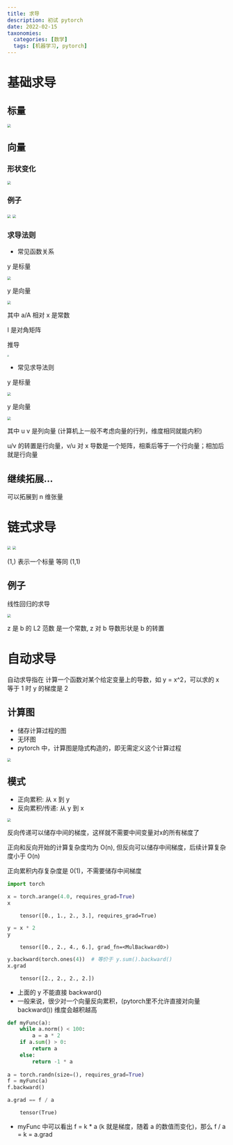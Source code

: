 ```yaml
---
title: 求导
description: 初试 pytorch
date: 2022-02-15
taxonomies:
  categories: [数学]
  tags: [机器学习, pytorch]
---
```


# 基础求导

## 标量

<img src="https://img1.baidu.com/it/u=2270089293,3764480777&fm=253&fmt=auto&app=138&f=JPEG?w=667&h=500" style="zoom:50%;" />

## 向量

### 形状变化

<img src="https://image-1259160349.cos.ap-chengdu.myqcloud.com/img/截屏2022-02-14%20下午8.33.41.png" style="zoom:50%;"/>

### 例子

<img src="https://image-1259160349.cos.ap-chengdu.myqcloud.com/img/截屏2022-02-14 下午8.50.33.png" style="zoom:50%;"/>

<img src="https://image-1259160349.cos.ap-chengdu.myqcloud.com/img/截屏2022-02-14 下午8.54.50.png" style="zoom:50%;"/>

### 求导法则


+ 常见函数关系

y 是标量

<img src="https://image-1259160349.cos.ap-chengdu.myqcloud.com/img/截屏2022-02-14 下午8.39.18.png" style="zoom:50%;"/>

y 是向量

<img src="https://image-1259160349.cos.ap-chengdu.myqcloud.com/img/截屏2022-02-14 下午8.57.50.png" style="zoom:50%;"/>

其中 a/A 相对 x 是常数
 
I 是对角矩阵

推导

<img src="https://image-1259160349.cos.ap-chengdu.myqcloud.com/img/截屏2022-02-14 下午9.11.16.png" style="zoom:25%;" />

+ 常见求导法则

y 是标量

<img src="https://image-1259160349.cos.ap-chengdu.myqcloud.com/img/截屏2022-02-14 下午8.40.40.png" style="zoom:50%;"/>

y 是向量

<img src="https://image-1259160349.cos.ap-chengdu.myqcloud.com/img/截屏2022-02-14 下午8.58.57.png" style="zoom:50%;"/>

其中 u v 是列向量 (计算机上一般不考虑向量的行列，维度相同就能内积)

u/v 的转置是行向量，v/u 对 x 导数是一个矩阵，相乘后等于一个行向量；相加后就是行向量

## 继续拓展...

可以拓展到 n 维张量

# 链式求导

<img src="https://image-1259160349.cos.ap-chengdu.myqcloud.com/img/截屏2022-02-14 下午9.18.02.png" style="zoom:50%;"/>

<img src="https://image-1259160349.cos.ap-chengdu.myqcloud.com/img/截屏2022-02-14 下午9.18.55.png" style="zoom:50%;"/>

(1,) 表示一个标量 等同 (1,1)

## 例子

线性回归的求导

<img src="https://image-1259160349.cos.ap-chengdu.myqcloud.com/img/截屏2022-02-14 下午9.33.45.png" style="zoom:50%;"/>

z 是 b 的 L2 范数 是一个常数, z 对 b 导数形状是 b 的转置

# 自动求导

自动求导指在 计算一个函数对某个给定变量上的导数，如 y = x^2，可以求的 x 等于 1 时 y 的梯度是 2

## 计算图

+ 储存计算过程的图
+ 无环图
+ pytorch 中，计算图是隐式构造的，即无需定义这个计算过程

<img src="https://image-1259160349.cos.ap-chengdu.myqcloud.com/img/截屏2022-02-14 下午10.20.56.png" style="zoom:50%;"/>

## 模式

+ 正向累积: 从 x 到 y
+ 反向累积/传递: 从 y 到 x

<img src="https://image-1259160349.cos.ap-chengdu.myqcloud.com/img/截屏2022-02-14 下午10.25.22.png" style="zoom:50%;"/>

反向传递可以储存中间的梯度，这样就不需要中间变量对x的所有梯度了

正向和反向开始的计算复杂度均为 O(n), 但反向可以储存中间梯度，后续计算复杂度小于 O(n)

正向累积内存复杂度是 0(1)，不需要储存中间梯度



```python
import torch

x = torch.arange(4.0, requires_grad=True)
x
```

```
    tensor([0., 1., 2., 3.], requires_grad=True)
```

```python
y = x * 2
y
```

```
    tensor([0., 2., 4., 6.], grad_fn=<MulBackward0>)
```

```python
y.backward(torch.ones(4))  # 等价于 y.sum().backward()
x.grad
```

```
    tensor([2., 2., 2., 2.])
```

+ 上面的 y 不能直接 backward()
+ 一般来说，很少对一个向量反向累积，(pytorch里不允许直接对向量backward()) 维度会越积越高

```python
def myFunc(a):
    while a.norm() < 100:
        a = a * 2
    if a.sum() > 0:
        return a
    else:
        return -1 * a
    
a = torch.randn(size=(), requires_grad=True)
f = myFunc(a)
f.backward()

a.grad == f / a  
```

```
    tensor(True)
```

+ myFunc 中可以看出 f = k * a (k 就是梯度，随着 a 的数值而变化)，那么 f / a = k = a.grad
